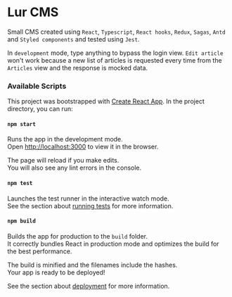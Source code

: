 # Lur CMS

Small CMS created using `React`, `Typescript`, `React hooks`, `Redux`, `Sagas`, `Antd` and `Styled components` and tested using `Jest`.

In `development` mode, type anything to bypass the login view. `Edit article` won't work because a new list of articles is requested every time from the `Articles` view and the response is mocked data.


### Available Scripts

This project was bootstrapped with [Create React App](https://github.com/facebook/create-react-app). In the project directory, you can run:

#### `npm start`

Runs the app in the development mode.\
Open [http://localhost:3000](http://localhost:3000) to view it in the browser.

The page will reload if you make edits.\
You will also see any lint errors in the console.

#### `npm test`

Launches the test runner in the interactive watch mode.\
See the section about [running tests](https://facebook.github.io/create-react-app/docs/running-tests) for more information.

#### `npm build`

Builds the app for production to the `build` folder.\
It correctly bundles React in production mode and optimizes the build for the best performance.

The build is minified and the filenames include the hashes.\
Your app is ready to be deployed!

See the section about [deployment](https://facebook.github.io/create-react-app/docs/deployment) for more information.


